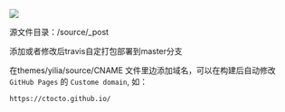 ![](https://travis-ci.org/ctocto/ctocto.github.io.svg?branch=develop)

源文件目录：/source/_post

添加或者修改后travis自定打包部署到master分支

在themes/yilia/source/CNAME 文件里边添加域名，可以在构建后自动修改`GitHub Pages` 的 `Custome domain`, 如：
```
https://ctocto.github.io/
```
